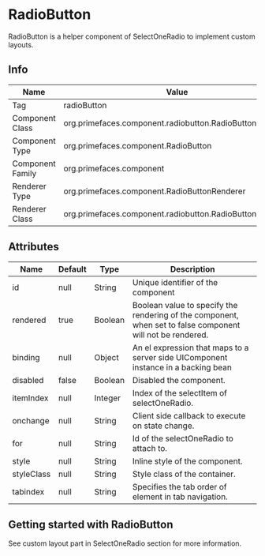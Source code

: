 # RadioButton

RadioButton is a helper component of SelectOneRadio to implement custom layouts.

## Info

| Name | Value |
| - | - |
| Tag | radioButton
| Component Class | org.primefaces.component.radiobutton.RadioButton
| Component Type | org.primefaces.component.RadioButton
| Component Family | org.primefaces.component |
| Renderer Type | org.primefaces.component.RadioButtonRenderer
| Renderer Class | org.primefaces.component.radiobutton.RadioButtonRenderer

## Attributes

| Name | Default | Type | Description | 
| --- | --- | --- | --- |
id | null | String | Unique identifier of the component
rendered | true | Boolean | Boolean value to specify the rendering of the component, when set to false component will not be rendered.
binding | null | Object | An el expression that maps to a server side UIComponent instance in a backing bean
disabled | false | Boolean | Disabled the component.
itemIndex | null | Integer | Index of the selectItem of selectOneRadio.
onchange | null | String | Client side callback to execute on state change.
for | null | String | Id of the selectOneRadio to attach to.
style | null | String | Inline style of the component.
styleClass | null | String | Style class of the container.
tabindex | null | String | Specifies the tab order of element in tab navigation.

## Getting started with RadioButton
See custom layout part in SelectOneRadio section for more information.

